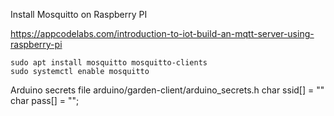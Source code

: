 Install Mosquitto on Raspberry PI

https://appcodelabs.com/introduction-to-iot-build-an-mqtt-server-using-raspberry-pi

```
sudo apt install mosquitto mosquitto-clients
sudo systemctl enable mosquitto
```


Arduino secrets file
arduino/garden-client/arduino_secrets.h
char ssid[] = "<ssid>"
char pass[] = "<pass>";

